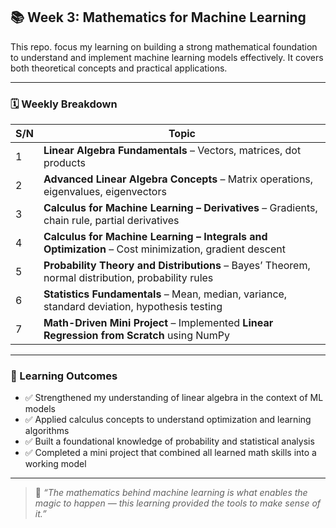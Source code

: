 ## 📚 Week 3: Mathematics for Machine Learning

This repo. focus my learning on building a strong mathematical foundation to understand and implement machine learning models effectively. It covers both theoretical concepts and practical applications.

---

### 🗓️ Weekly Breakdown

| S/N | Topic                                                                 |
|-----|-----------------------------------------------------------------------|
| 1   | **Linear Algebra Fundamentals** – Vectors, matrices, dot products    |
| 2   | **Advanced Linear Algebra Concepts** – Matrix operations, eigenvalues, eigenvectors |
| 3   | **Calculus for Machine Learning – Derivatives** – Gradients, chain rule, partial derivatives |
| 4   | **Calculus for Machine Learning – Integrals and Optimization** – Cost minimization, gradient descent |
| 5   | **Probability Theory and Distributions** – Bayes’ Theorem, normal distribution, probability rules |
| 6   | **Statistics Fundamentals** – Mean, median, variance, standard deviation, hypothesis testing |
| 7   | **Math-Driven Mini Project** – Implemented **Linear Regression from Scratch** using NumPy |

---

### 🎯 Learning Outcomes

- ✅ Strengthened my understanding of linear algebra in the context of ML models  
- ✅ Applied calculus concepts to understand optimization and learning algorithms  
- ✅ Built a foundational knowledge of probability and statistical analysis  
- ✅ Completed a mini project that combined all learned math skills into a working model  

---

> 🧠 _“The mathematics behind machine learning is what enables the magic to happen — this learning provided the tools to make sense of it.”_

